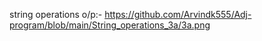 string operations o/p:- https://github.com/Arvindk555/Adj-program/blob/main/String_operations_3a/3a.png
